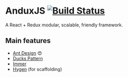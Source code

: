 # AnduxJS [![Build Status](https://travis-ci.org/fccoelho7/andux.svg?branch=master)](https://travis-ci.org/fccoelho7/andux)

A React + Redux modular, scalable, friendly framework.

## Main features

- [Ant Design](https://ant.design/) 😍
- [Ducks Pattern](https://github.com/erikras/ducks-modular-redux)
- [Immer](https://github.com/mweststrate/immer)
- [Hygen](https://www.hygen.io/) (for scaffolding)
